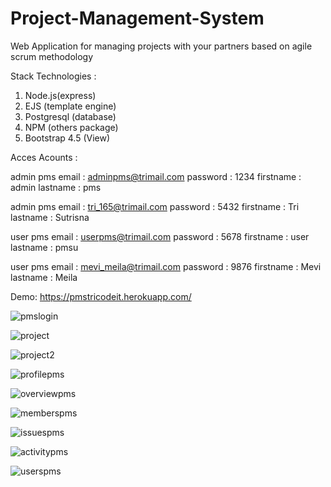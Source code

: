 # Project-Management-System

Web Application for managing projects with your partners based on agile scrum methodology


Stack Technologies :

1. Node.js(express)
2. EJS (template engine)
3. Postgresql (database)
4. NPM (others package)
5. Bootstrap 4.5 (View)

Acces Acounts :

admin pms
email : adminpms@trimail.com
password : 1234
firstname : admin
lastname : pms

admin pms
email : tri_165@trimail.com
password : 5432
firstname : Tri
lastname : Sutrisna

user pms
email : userpms@trimail.com
password : 5678
firstname : user
lastname : pmsu

user pms
email : mevi_meila@trimail.com
password : 9876
firstname : Mevi
lastname : Meila

Demo: https://pmstricodeit.herokuapp.com/


![pmslogin](https://user-images.githubusercontent.com/67305098/89707682-aedafe80-d99a-11ea-96e6-fc9922047dd4.jpg)

![project](https://user-images.githubusercontent.com/67305098/89708062-337b4c00-d99e-11ea-9683-2b78999c72f0.jpg)

![project2](https://user-images.githubusercontent.com/67305098/89708066-3fffa480-d99e-11ea-952f-f30fe4905d9b.jpg)

![profilepms](https://user-images.githubusercontent.com/67305098/89708089-5efe3680-d99e-11ea-8215-242d7c778ef7.jpg)

![overviewpms](https://user-images.githubusercontent.com/67305098/89708108-894ff400-d99e-11ea-8044-6f2a2b15a305.jpg)

![memberspms](https://user-images.githubusercontent.com/67305098/89708119-9a006a00-d99e-11ea-9d59-34453acb4b3e.jpg)

![issuespms](https://user-images.githubusercontent.com/67305098/89708140-bf8d7380-d99e-11ea-96e2-fd542a21568b.jpg)

![activitypms](https://user-images.githubusercontent.com/67305098/89708150-d764f780-d99e-11ea-80e3-18ec4f64afc4.jpg)

![userspms](https://user-images.githubusercontent.com/67305098/89708241-6114c500-d99f-11ea-9781-ac552e33d003.jpg)


